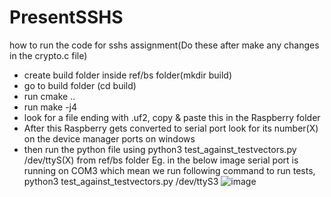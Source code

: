 # PresentSSHS
how to run the code for sshs assignment(Do these after make any changes in the crypto.c file)
- create build folder inside ref/bs folder(mkdir build)
- go to build folder (cd build)
- run cmake ..
- run make -j4
- look for a file ending with .uf2, copy & paste this in the Raspberry folder
- After this Raspberry gets converted to serial port look for its number(X) on the device manager ports on windows 
- then run the python file using  python3 test_against_testvectors.py /dev/ttyS(X) from ref/bs folder
Eg. in the below image serial port is running on COM3 which mean we run following command to run tests,  python3 test_against_testvectors.py /dev/ttyS3
![image](https://user-images.githubusercontent.com/37339918/230641658-0edefa8b-f2db-4e19-938e-d35b2f99a8bb.png)
